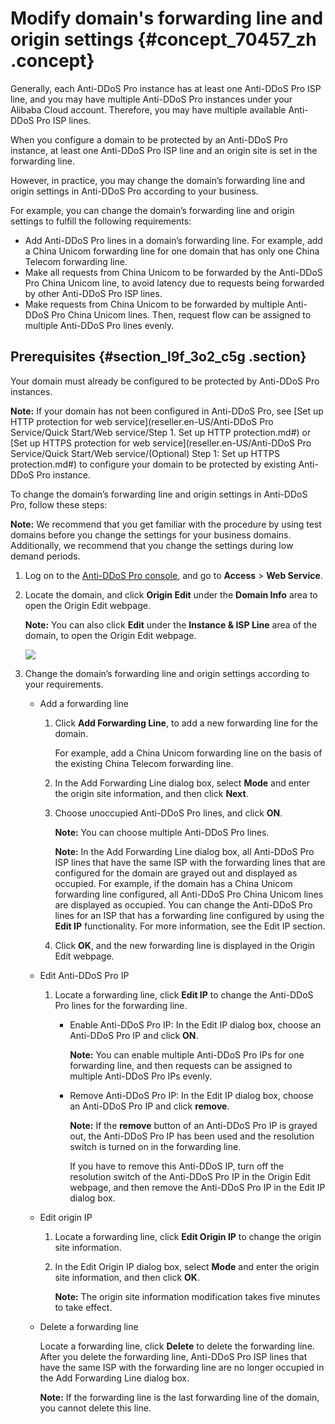 # Modify domain's forwarding line and origin settings {#concept_70457_zh .concept}

Generally, each Anti-DDoS Pro instance has at least one Anti-DDoS Pro ISP line, and you may have multiple Anti-DDoS Pro instances under your Alibaba Cloud account. Therefore, you may have multiple available Anti-DDoS Pro ISP lines.

When you configure a domain to be protected by an Anti-DDoS Pro instance, at least one Anti-DDoS Pro ISP line and an origin site is set in the forwarding line.

However, in practice, you may change the domain’s forwarding line and origin settings in Anti-DDoS Pro according to your business.

For example, you can change the domain’s forwarding line and origin settings to fulfill the following requirements:

-   Add Anti-DDoS Pro lines in a domain’s forwarding line. For example, add a China Unicom forwarding line for one domain that has only one China Telecom forwarding line.
-   Make all requests from China Unicom to be forwarded by the Anti-DDoS Pro China Unicom line, to avoid latency due to requests being forwarded by other Anti-DDoS Pro ISP lines.
-   Make requests from China Unicom to be forwarded by multiple Anti-DDoS Pro China Unicom lines. Then, request flow can be assigned to multiple Anti-DDoS Pro lines evenly.

## Prerequisites {#section_l9f_3o2_c5g .section}

Your domain must already be configured to be protected by Anti-DDoS Pro instances.

**Note:** If your domain has not been configured in Anti-DDoS Pro, see [Set up HTTP protection for web service](reseller.en-US/Anti-DDoS Pro Service/Quick Start/Web service/Step 1. Set up HTTP protection.md#) or [Set up HTTPS protection for web service](reseller.en-US/Anti-DDoS Pro Service/Quick Start/Web service/(Optional) Step 1: Set up HTTPS protection.md#) to configure your domain to be protected by existing Anti-DDoS Pro instance.

To change the domain’s forwarding line and origin settings in Anti-DDoS Pro, follow these steps:

**Note:** We recommend that you get familiar with the procedure by using test domains before you change the settings for your business domains. Additionally, we recommend that you change the settings during low demand periods.

1.  Log on to the [Anti-DDoS Pro console](https://partners-intl.console.aliyun.com/#/ddospro), and go to **Access** \> **Web Service**.
2.  Locate the domain, and click **Origin Edit** under the **Domain Info** area to open the Origin Edit webpage.

    **Note:** You can also click **Edit** under the **Instance & ISP Line** area of the domain, to open the Origin Edit webpage.

    ![](http://static-aliyun-doc.oss-cn-hangzhou.aliyuncs.com/assets/img/79540/156592537434932_en-US.png)

3.  Change the domain’s forwarding line and origin settings according to your requirements.
    -   Add a forwarding line
        1.  Click **Add Forwarding Line**, to add a new forwarding line for the domain.

            For example, add a China Unicom forwarding line on the basis of the existing China Telecom forwarding line.

        2.  In the Add Forwarding Line dialog box, select **Mode** and enter the origin site information, and then click **Next**.
        3.  Choose unoccupied Anti-DDoS Pro lines, and click **ON**.

            **Note:** You can choose multiple Anti-DDoS Pro lines.

            **Note:** In the Add Forwarding Line dialog box, all Anti-DDoS Pro ISP lines that have the same ISP with the forwarding lines that are configured for the domain are grayed out and displayed as occupied. For example, if the domain has a China Unicom forwarding line configured, all Anti-DDoS Pro China Unicom lines are displayed as occupied. You can change the Anti-DDoS Pro lines for an ISP that has a forwarding line configured by using the **Edit IP** functionality. For more information, see the Edit IP section.

        4.  Click **OK**, and the new forwarding line is displayed in the Origin Edit webpage.
    -   Edit Anti-DDoS Pro IP
        1.  Locate a forwarding line, click **Edit IP** to change the Anti-DDoS Pro lines for the forwarding line.
            -   Enable Anti-DDoS Pro IP: In the Edit IP dialog box, choose an Anti-DDoS Pro IP and click **ON**.

                **Note:** You can enable multiple Anti-DDoS Pro IPs for one forwarding line, and then requests can be assigned to multiple Anti-DDoS Pro IPs evenly.

            -   Remove Anti-DDoS Pro IP: In the Edit IP dialog box, choose an Anti-DDoS Pro IP and click **remove**.

                **Note:** If the **remove** button of an Anti-DDoS Pro IP is grayed out, the Anti-DDoS Pro IP has been used and the resolution switch is turned on in the forwarding line.

                If you have to remove this Anti-DDoS IP, turn off the resolution switch of the Anti-DDoS Pro IP in the Origin Edit webpage, and then remove the Anti-DDoS Pro IP in the Edit IP dialog box.

    -   Edit origin IP
        1.  Locate a forwarding line, click **Edit Origin IP** to change the origin site information.
        2.  In the Edit Origin IP dialog box, select **Mode** and enter the origin site information, and then click **OK**.

            **Note:** The origin site information modification takes five minutes to take effect.

    -   Delete a forwarding line

        Locate a forwarding line, click **Delete** to delete the forwarding line. After you delete the forwarding line, Anti-DDoS Pro ISP lines that have the same ISP with the forwarding line are no longer occupied in the Add Forwarding Line dialog box.

        **Note:** If the forwarding line is the last forwarding line of the domain, you cannot delete this line.


